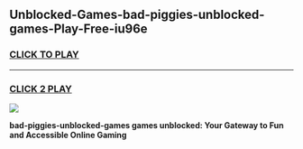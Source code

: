 
## Unblocked-Games-bad-piggies-unblocked-games-Play-Free-iu96e
<h3>
<a href="https://premium76.site?title=bad-piggies-unblocked-games&ref=09A">CLICK TO PLAY</a></h3>
<hr>

<h3>
<a href="https://premium76.site?title=bad-piggies-unblocked-games&ref=09A">CLICK 2 PLAY</a>
  
</h3>

<a href="https://premium76.site?title=bad-piggies-unblocked-games&ref=09A"><img src="https://clearcache.store/games.png"></a>


**bad-piggies-unblocked-games games unblocked: Your Gateway to Fun and Accessible Online Gaming**
